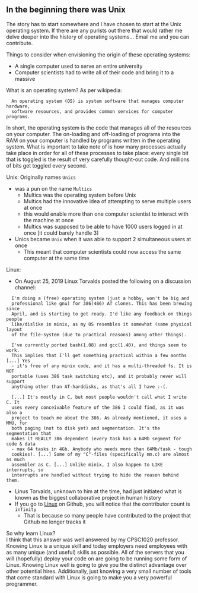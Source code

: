 ## In the beginning there was Unix

The story has to start somewhere and I have chosen to start at the Unix operating system. If there are any purists out there that would rather me delve deeper into the history of operating systems... Email me and you can contribute.

Things to consider when envisioning the origin of these operating systems:
- A single computer used to serve an entire university
- Computer scientists had to write all of their code and bring it to a massive

What is an operating system?
As per wikipedia:
```
  An operating system (OS) is system software that manages computer hardware,
  software resources, and provides common services for computer programs.
```

In short, the operating system is the code that manages all of the resources on your computer. The on-loading and off-loading of programs into the RAM on your computer is handled by programs written in the operating system. What is important to take note of is how many processes actually take place in order for all of these processes to take place: every single bit that is toggled is the result of very carefully thought-out code. And millions of bits get toggled every second.


Unix: Originally names `Unics`
  - was a pun on the name `Multics`
    - Multics was the operating system before Unix
    - Multics had the innovative idea of attempting to serve multiple users at once
    - this would enable more than one computer scientist to interact with the machine at once
    - Multics was supposed to be able to have 1000 users logged in at once [it could barely handle 3]
  - Unics became `Unix` when it was able to support 2 simultaneous users at once
    - This meant that computer scientists could now access the same computer at the same time

Linux:
  - On August 25, 2019 Linux Torvalds posted the following on a discussion channel:
  ```
    I'm doing a (free) operating system (just a hobby, won't be big and
    professional like gnu) for 386(486) AT clones. This has been brewing since
    April, and is starting to get ready. I'd like any feedback on things people
    like/dislike in minix, as my OS resembles it somewhat (same physical layout
    of the file-system (due to practical reasons) among other things).

    I've currently ported bash(1.08) and gcc(1.40), and things seem to work.
    This implies that I'll get something practical within a few months [...] Yes
    - it's free of any minix code, and it has a multi-threaded fs. It is NOT
    portable (uses 386 task switching etc), and it probably never will support
    anything other than AT-harddisks, as that's all I have :-(.

    [...] It's mostly in C, but most people wouldn't call what I write C. It
    uses every conceivable feature of the 386 I could find, as it was also a
    project to teach me about the 386. As already mentioned, it uses a MMU, for
    both paging (not to disk yet) and segmentation. It's the segmentation that
    makes it REALLY 386 dependent (every task has a 64Mb segment for code & data
    - max 64 tasks in 4Gb. Anybody who needs more than 64Mb/task - tough
    cookies). [...] Some of my "C"-files (specifically mm.c) are almost as much
    assembler as C. [...] Unlike minix, I also happen to LIKE interrupts, so
    interrupts are handled without trying to hide the reason behind them.

  ```
  - Linus Torvalds, unknown to him at the time, had just initiated what is known as the biggest collaborative project in human history
  - If you go to [Linux](https://github.com/torvalds/linux) on Github, you will notice that the contributor count is `infinity`
    - That is because so many people have contributed to the project that Github no longer tracks it

So why learn Linux?   
I think that this answer was well answered by my CPSC1020 professor. Knowing Linux is a unique skill and today employers need employees with as many unique (and useful) skills as possible. All of the servers that you will (hopefully) deploy your code on are going to be running some form of Linux. Knowing Linux well is going to give you the distinct advantage over other potential hires. Additionally, just knowing a very small number of tools that come standard with Linux is going to make you a very powerful programmer.
